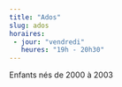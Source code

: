 ```yaml
---
title: "Ados"
slug: ados
horaires:
 - jour: "vendredi"
   heures: "19h - 20h30"
---
```

Enfants nés de 2000 à 2003
